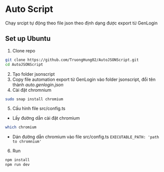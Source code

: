 # Auto Script

Chạy srcipt tự động theo file json theo định dạng được export từ GenLogin

## Set up Ubuntu

1. Clone repo

```sh
git clone https://github.com/TruongHung02/AutoJSONScript.git
cd AutoJSONScript
```

2. Tạo folder jsonscript
3. Copy file automation export từ GenLogin vào folder jsonscript, đổi tên thành _auto.genlogin.json_
4. Cài đặt chromnium

```sh
sudo snap install chromium
```

5. Cấu hình file src/config.ts

- Lấy đường dẫn cài đặt chromium

```sh
which chromium
```

- Dán đường dẫn chromium vào file src/config.ts
  `EXECUTABLE_PATH: 'path to chromnium'`

6. Run

```sh
npm install
npm run dev
```

```sh

```

